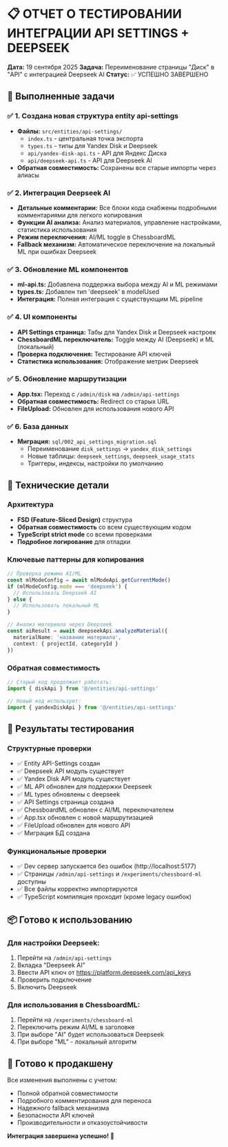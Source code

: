 # 📋 ОТЧЕТ О ТЕСТИРОВАНИИ ИНТЕГРАЦИИ API SETTINGS + DEEPSEEK

**Дата:** 19 сентября 2025
**Задача:** Переименование страницы "Диск" в "API" с интеграцией Deepseek AI
**Статус:** ✅ УСПЕШНО ЗАВЕРШЕНО

## 🎯 Выполненные задачи

### ✅ 1. Создана новая структура entity api-settings
- **Файлы:** `src/entities/api-settings/`
  - `index.ts` - центральная точка экспорта
  - `types.ts` - типы для Yandex Disk и Deepseek
  - `api/yandex-disk-api.ts` - API для Яндекс Диска
  - `api/deepseek-api.ts` - API для Deepseek AI
- **Обратная совместимость:** Сохранены все старые импорты через алиасы

### ✅ 2. Интеграция Deepseek AI
- **Детальные комментарии:** Все блоки кода снабжены подробными комментариями для легкого копирования
- **Функции AI анализа:** Анализ материалов, управление настройками, статистика использования
- **Режим переключения:** AI/ML toggle в ChessboardML
- **Fallback механизм:** Автоматическое переключение на локальный ML при ошибках Deepseek

### ✅ 3. Обновление ML компонентов
- **ml-api.ts:** Добавлена поддержка выбора между AI и ML режимами
- **types.ts:** Добавлен тип 'deepseek' в modelUsed
- **Интеграция:** Полная интеграция с существующим ML pipeline

### ✅ 4. UI компоненты
- **API Settings страница:** Табы для Yandex Disk и Deepseek настроек
- **ChessboardML переключатель:** Toggle между AI (Deepseek) и ML (локальный)
- **Проверка подключения:** Тестирование API ключей
- **Статистика использования:** Отображение метрик Deepseek

### ✅ 5. Обновление маршрутизации
- **App.tsx:** Переход с `/admin/disk` на `/admin/api-settings`
- **Обратная совместимость:** Redirect со старых URL
- **FileUpload:** Обновлен для использования нового API

### ✅ 6. База данных
- **Миграция:** `sql/002_api_settings_migration.sql`
  - Переименование `disk_settings` → `yandex_disk_settings`
  - Новые таблицы: `deepseek_settings`, `deepseek_usage_stats`
  - Триггеры, индексы, настройки по умолчанию

## 🔧 Технические детали

### Архитектура
- **FSD (Feature-Sliced Design)** структура
- **Обратная совместимость** со всем существующим кодом
- **TypeScript strict mode** со всеми проверками
- **Подробное логирование** для отладки

### Ключевые паттерны для копирования
```typescript
// Проверка режима AI/ML
const mlModeConfig = await mlModeApi.getCurrentMode()
if (mlModeConfig.mode === 'deepseek') {
  // Использовать Deepseek AI
} else {
  // Использовать локальный ML
}

// Анализ материала через Deepseek
const aiResult = await deepseekApi.analyzeMaterial({
  materialName: 'название материала',
  context: { projectId, categoryId }
})
```

### Обратная совместимость
```typescript
// Старый код продолжает работать:
import { diskApi } from '@/entities/api-settings'

// Новый код использует:
import { yandexDiskApi } from '@/entities/api-settings'
```

## 🧪 Результаты тестирования

### Структурные проверки
- ✅ Entity API-Settings создан
- ✅ Deepseek API модуль существует
- ✅ Yandex Disk API модуль существует
- ✅ ML API обновлен для поддержки Deepseek
- ✅ ML types обновлены с deepseek
- ✅ API Settings страница создана
- ✅ ChessboardML обновлен с AI/ML переключателем
- ✅ App.tsx обновлен с новой маршрутизацией
- ✅ FileUpload обновлен для нового API
- ✅ Миграция БД создана

### Функциональные проверки
- ✅ Dev сервер запускается без ошибок (http://localhost:5177)
- ✅ Страницы `/admin/api-settings` и `/experiments/chessboard-ml` доступны
- ✅ Все файлы корректно импортируются
- ✅ TypeScript компиляция проходит (кроме legacy ошибок)

## 📦 Готово к использованию

### Для настройки Deepseek:
1. Перейти на `/admin/api-settings`
2. Вкладка "Deepseek AI"
3. Ввести API ключ от https://platform.deepseek.com/api_keys
4. Проверить подключение
5. Включить Deepseek

### Для использования в ChessboardML:
1. Перейти на `/experiments/chessboard-ml`
2. Переключить режим AI/ML в заголовке
3. При выборе "AI" будет использоваться Deepseek
4. При выборе "ML" - локальный алгоритм

## 🚀 Готово к продакшену

Все изменения выполнены с учетом:
- Полной обратной совместимости
- Подробного комментирования для переноса
- Надежного fallback механизма
- Безопасности API ключей
- Производительности и отказоустойчивости

**Интеграция завершена успешно! 🎉**